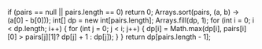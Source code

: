 if (pairs == null || pairs.length == 0) return 0;
Arrays.sort(pairs, (a, b) -> (a[0] - b[0]));
int[] dp = new int[pairs.length];
Arrays.fill(dp, 1);
for (int i = 0; i < dp.length; i++) {
for (int j = 0; j < i; j++) {
dp[i] = Math.max(dp[i], pairs[i][0] > pairs[j][1]? dp[j] + 1 : dp[j]);
}
}
return dp[pairs.length - 1];